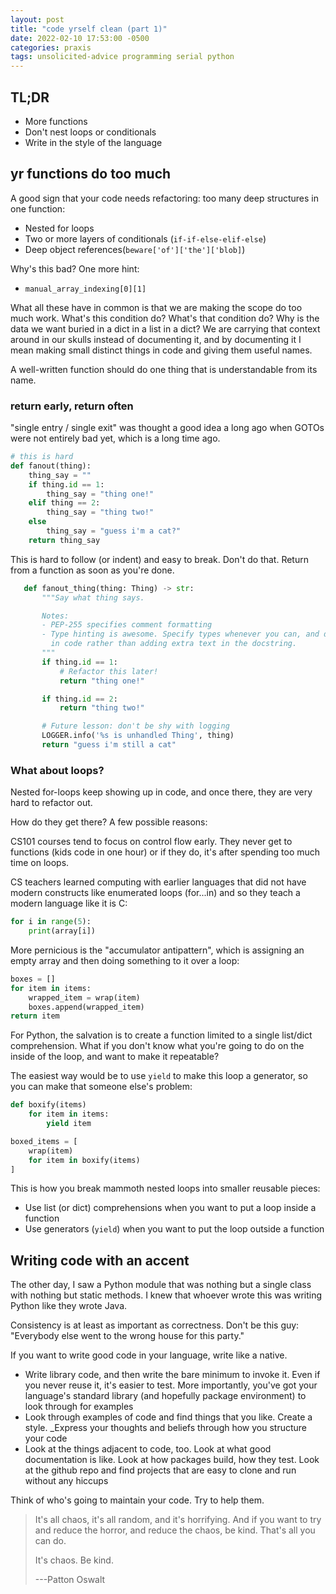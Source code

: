 ```yaml
---
layout: post
title: "code yrself clean (part 1)"
date: 2022-02-10 17:53:00 -0500
categories: praxis
tags: unsolicited-advice programming serial python
---
```

## TL;DR

- More functions
- Don't nest loops or conditionals
- Write in the style of the language

## yr functions do too much

A good sign that your code needs refactoring: too many deep structures in one
function:

- Nested for loops
- Two or more layers of conditionals (`if-if-else-elif-else`)
- Deep object references(`beware['of']['the']['blob]`)

Why's this bad? One more hint:

- `manual_array_indexing[0][1]`

What all these have in common is that we are making the scope do too much work. What's this condition do? What's that condition do? Why is the data we want buried in a dict in a list in a dict? We are carrying that context around in our skulls instead of documenting it, and by documenting it I mean making small distinct things in code and giving them useful names.

A well-written function should do one thing that is understandable from its name.

### return early, return often

"single entry / single exit" was thought a good idea a long ago when GOTOs were not entirely bad
yet, which is a long time ago.

```python
# this is hard
def fanout(thing):
    thing_say = ""
    if thing.id == 1:
        thing_say = "thing one!"
    elif thing == 2:
        thing_say = "thing two!"
    else
        thing_say = "guess i'm a cat?"
    return thing_say
```

This is hard to follow (or indent) and easy to break. Don't do that. Return from a function as soon as you're done.

 ```python
    def fanout_thing(thing: Thing) -> str:
        """Say what thing says.

        Notes:
        - PEP-255 specifies comment formatting
        - Type hinting is awesome. Specify types whenever you can, and do so
          in code rather than adding extra text in the docstring.
        """
        if thing.id == 1:
            # Refactor this later!
            return "thing one!"

        if thing.id == 2:
            return "thing two!"

        # Future lesson: don't be shy with logging
        LOGGER.info('%s is unhandled Thing', thing)
        return "guess i'm still a cat"

```

### What about loops?

Nested for-loops keep showing up in code, and once there, they are very hard to refactor out.

How do they get there? A few possible reasons:

CS101 courses tend to focus on control flow early. They never get to functions (kids code in one hour) or if they do, it's after spending too much time on loops.

CS teachers learned computing with earlier languages that did not have modern constructs like enumerated loops (for...in) and so they teach a modern language like it is C:

```python
for i in range(5):
    print(array[i])
```

More pernicious is the "accumulator antipattern", which is assigning an empty array and then doing something to it over a loop:

```python
boxes = []
for item in items:
    wrapped_item = wrap(item)
    boxes.append(wrapped_item)
return item
```

For Python, the salvation is to create a function limited to a single list/dict comprehension. What if you don't know what you're going to do on the inside of the loop, and want to make it repeatable?

The easiest way would be to use `yield` to make this loop a generator, so you can make that someone else's problem:

```python
def boxify(items)
    for item in items:
        yield item

boxed_items = [
    wrap(item)
    for item in boxify(items)
]
```

This is how you break mammoth nested loops into smaller reusable pieces:

- Use list (or dict) comprehensions when you want to put a loop inside a function
- Use generators (`yield`) when you want to put the loop outside a function

## Writing code with an accent

The other day, I saw a Python module that was nothing but a single class with nothing but static methods. I knew that whoever wrote this was writing Python like they wrote Java.

Consistency is at least as important as correctness. Don't be this guy: "Everybody else went to the wrong house for this party."

If you want to write good code in your language, write like a native.

- Write library code, and then write the bare minimum to invoke it. Even if you never reuse it, it's easier to test. More importantly, you've got your language's standard library (and hopefully package environment) to look through for examples
- Look through examples of code and find things that you like. Create a style. _Express your thoughts and beliefs through how you structure your code
- Look at the things adjacent to code, too. Look at what good documentation is like. Look at how packages build, how they test. Look at the github repo and find projects that are easy to clone and run without any hiccups

Think of who's going to maintain your code. Try to help them.

> It's all chaos, it's all random, and it's horrifying. And if you want to try and reduce the horror, and reduce the chaos, be kind. That's all you can do.
>
> It's chaos. Be kind.
>
> ---Patton Oswalt
